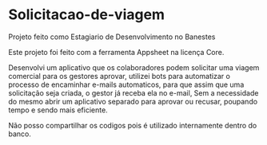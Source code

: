 # Solicitacao-de-viagem
Projeto feito como Estagiario de Desenvolvimento no Banestes

Este projeto foi feito com a ferramenta Appsheet na licença Core.

Desenvolvi um aplicativo que os colaboradores podem solicitar uma viagem comercial para os gestores aprovar, utilizei bots para automatizar o processo de encaminhar e-mails automaticos, para que assim que uma solicitação seja criada, o gestor já receba ela no e-mail, Sem a necessidade do mesmo abrir um aplicativo separado para aprovar ou recusar, poupando tempo e sendo mais eficiente.

Não posso compartilhar os codigos pois é utilizado internamente dentro do banco.
